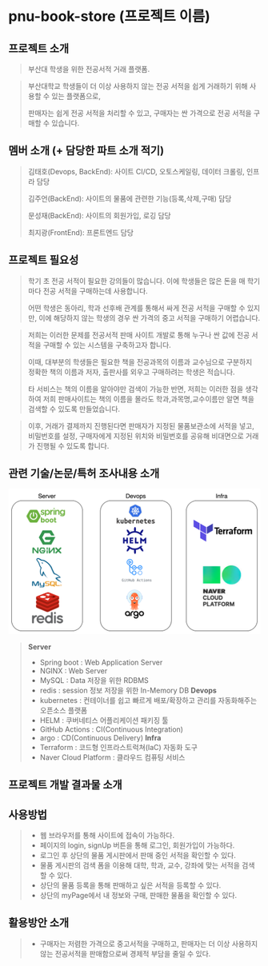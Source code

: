 # pnu-book-store (프로젝트 이름)
## 프로젝트 소개
> 부산대 학생을 위한 전공서적 거래 플랫폼.

> 부산대학교 학생들이 더 이상 사용하지 않는 전공 서적을 쉽게 거래하기 위해 사용할 수 있는 플랫폼으로,
> 
> 판매자는 쉽게 전공 서적을 처리할 수 있고, 구매자는 싼 가격으로 전공 서적을 구매할 수 있습니다.


## 멤버 소개 (+ 담당한 파트 소개 적기)
> 김태호(Devops, BackEnd): 사이트 CI/CD, 오토스케일링, 데이터 크롤링, 인프라 담당
> 
> 김주언(BackEnd): 사이트의 물품에 관련한 기능(등록,삭제,구매) 담당
> 
> 문성재(BackEnd): 사이트의 회원가입, 로깅 담당
> 
> 최지광(FrontEnd): 프론트엔드 담당

## 프로젝트 필요성
> 학기 초 전공 서적이 필요한 강의들이 많습니다. 이에 학생들은 많은 돈을 매 학기마다 전공 서적을 구매하는데 사용합니다.
> 
> 어떤 학생은 동아리, 학과 선후배 관계를 통해서 싸게 전공 서적을 구매할 수 있지만, 이에 해당하지 않는 학생의 경우 
> 싼 가격의 중고 서적을 구매하기 어렵습니다.

> 저희는 이러한 문제를 전공서적 판매 사이트 개발로 통해 누구나 싼 값에 전공 서적을 구매할 수 있는 시스템을 
> 구축하고자 합니다.
> 
> 이때, 대부분의 학생들은 필요한 책을 전공과목의 이름과 교수님으로 구분하지 정확한 책의 이름과 저자, 출판사를 외우고
> 구매하려는 학생은 적습니다. 
> 
> 타 서비스는 책의 이름을 알아야만 검색이 가능한 반면, 저희는 이러한 점을 생각하여 저희 판매사이트는 책의 이름을 몰라도 학과,과목명,교수이름만 
> 알면 책을 검색할 수 있도록 만들었습니다.

> 이후, 거래가 결제까지 진행된다면 판매자가 지정된 물품보관소에 서적을 넣고, 비밀번호를 설정, 
> 구매자에게 지정된 위치와 비밀번호를 공유해 비대면으로 거래가 진행될 수 있도록 합니다.

## 관련 기술/논문/특허 조사내용 소개
![사용 기술](https://github.com/cloud-term-project-team18/pnu-book-store/blob/main/stack.png)
> **Server**
>  * Spring boot : Web Application Server
>  * NGINX : Web Server
>  * MySQL : Data 저장을 위한 RDBMS
>  * redis : session 정보 저장을 위한 In-Memory DB
> **Devops**
>  * kubernetes : 컨테이너를 쉽고 빠르게 배포/확장하고 관리를 자동화해주는 오픈소스 플랫폼
>  * HELM : 쿠버네티스 어플리케이션 패키징 툴
>  * GitHub Actions : CI(Continuous Integration)
>  * argo : CD(Continuous Delivery)
> **Infra**
>  * Terraform : 코드형 인프라스트럭쳐(IaC) 자동화 도구
>  * Naver Cloud Platform : 클라우드 컴퓨팅 서비스
## 프로젝트 개발 결과물 소개

## 사용방법
>  * 웹 브라우저를 통해 사이트에 접속이 가능하다.
>  * 페이지의 login, signUp 버튼을 통해 로그인, 회원가입이 가능하다.
>  * 로그인 후 상단의 물품 게시판에서 판매 중인 서적을 확인할 수 있다.
>  * 물품 게시판의 검색 폼을 이용해 대학, 학과, 교수, 강좌에 맞는 서적을 검색할 수 있다.
>  * 상단의 물품 등록을 통해 판매하고 싶은 서적을 등록할 수 있다.
>  * 상단의 myPage에서 내 정보와 구매, 판매한 물품을 확인할 수 있다.
## 활용방안 소개
>  * 구매자는 저렴한 가격으로 중고서적을 구매하고, 판매자는 더 이상 사용하지 않는 전공서적을 판매함으로써 경제적 부담을 줄일 수 있다.
